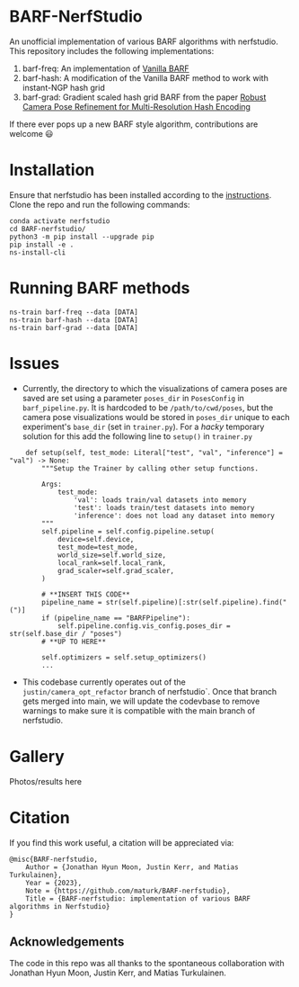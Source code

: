 # BARF-NerfStudio
An unofficial implementation of various BARF algorithms with nerfstudio. This repository includes the following implementations:

1. barf-freq: An implementation of [Vanilla BARF](https://arxiv.org/abs/2104.06405)
2. barf-hash: A modification of the Vanilla BARF method to work with instant-NGP hash grid
3. barf-grad: Gradient scaled hash grid BARF from the paper [Robust Camera Pose Refinement for Multi-Resolution Hash Encoding](https://arxiv.org/abs/2302.01571)

If there ever pops up a new BARF style algorithm, contributions are welcome 😃

# Installation 
Ensure that nerfstudio has been installed according to the [instructions](https://docs.nerf.studio/en/latest/quickstart/installation.html). Clone the repo and run the following commands:
``` 
conda activate nerfstudio
cd BARF-nerfstudio/
python3 -m pip install --upgrade pip
pip install -e .
ns-install-cli
```

# Running BARF methods
```
ns-train barf-freq --data [DATA]
ns-train barf-hash --data [DATA]
ns-train barf-grad --data [DATA]
```

# Issues

* Currently, the directory to which the visualizations of camera poses are saved are set using a parameter `poses_dir` in `PosesConfig` in `barf_pipeline.py`. It is hardcoded to be `/path/to/cwd/poses`, but the camera pose visualizations would be stored in `poses_dir` unique to each experiment's `base_dir` (set in `trainer.py`). For a _hacky_ temporary solution for this add the following line to `setup()` in `trainer.py`
```
    def setup(self, test_mode: Literal["test", "val", "inference"] = "val") -> None:
        """Setup the Trainer by calling other setup functions.

        Args:
            test_mode:
                'val': loads train/val datasets into memory
                'test': loads train/test datasets into memory
                'inference': does not load any dataset into memory
        """
        self.pipeline = self.config.pipeline.setup(
            device=self.device,
            test_mode=test_mode,
            world_size=self.world_size,
            local_rank=self.local_rank,
            grad_scaler=self.grad_scaler,
        )

        # **INSERT THIS CODE**
        pipeline_name = str(self.pipeline)[:str(self.pipeline).find("(")]
        if (pipeline_name == "BARFPipeline"):
            self.pipeline.config.vis_config.poses_dir = str(self.base_dir / "poses")
        # **UP TO HERE**

        self.optimizers = self.setup_optimizers()
        ...
```
*  This codebase currently operates out of the `justin/camera_opt_refactor` branch of nerfstudio`. Once that branch gets merged into main, we will update the codevbase to remove warnings to make sure it is compatible with the main branch of nerfstudio.
# Gallery
Photos/results here

# Citation

If you find this work useful, a citation will be appreciated via:

```
@misc{BARF-nerfstudio,
    Author = {Jonathan Hyun Moon, Justin Kerr, and Matias Turkulainen},
    Year = {2023},
    Note = {https://github.com/maturk/BARF-nerfstudio},
    Title = {BARF-nerfstudio: implementation of various BARF algorithms in Nerfstudio}
}
```

## Acknowledgements

The code in this repo was all thanks to the spontaneous collaboration with Jonathan Hyun Moon, Justin Kerr, and Matias Turkulainen.
